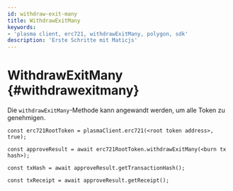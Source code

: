 ```yaml
---
id: withdraw-exit-many
title: WithdrawExitMany
keywords:
- 'plasma client, erc721, withdrawExitMany, polygon, sdk'
description: 'Erste Schritte mit Maticjs'
---
```


# WithdrawExitMany {#withdrawexitmany}

Die `withdrawExitMany`-Methode kann angewandt werden, um alle Token zu genehmigen.

```
const erc721RootToken = plasmaClient.erc721(<root token address>, true);

const approveResult = await erc721RootToken.withdrawExitMany(<burn tx hash>);

const txHash = await approveResult.getTransactionHash();

const txReceipt = await approveResult.getReceipt();

```

